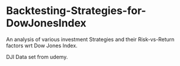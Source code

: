 # Backtesting-Strategies-for-DowJonesIndex
An analysis of various investment Strategies and their Risk-vs-Return factors wrt Dow Jones Index.


DJI Data set from udemy. 
